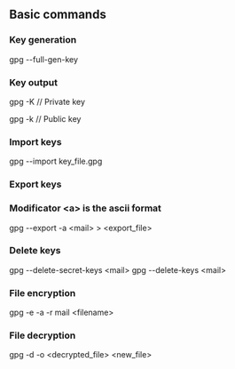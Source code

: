 ## Basic commands

### Key generation
gpg --full-gen-key

### Key output
<p>gpg -K      // Private key</p>
<p>gpg -k      // Public key</p>

### Import keys
gpg --import key_file.gpg

### Export keys
### Modificator \<a\> is the ascii format
gpg --export -a \<mail\> \> \<export_file\>

### Delete keys
gpg --delete-secret-keys \<mail\>
gpg --delete-keys \<mail\>

### File encryption
gpg -e -a -r mail \<filename\>

### File decryption
gpg -d -o \<decrypted_file\> \<new_file\>

